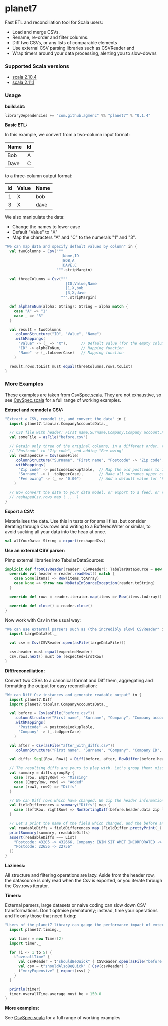 planet7
=======

Fast ETL and reconciliation tool for Scala users:
* Load and merge CSVs.
* Rename, re-order and filter columns.
* Diff two CSVs, or any lists of comparable elements
* Use external CSV parsing libraries such as CSVReader and 
* Wrap timers around your data processing, alerting you to slow-downs

### Supported Scala versions

* [scala 2.10.4](http://www.scala-lang.org)
* [scala 2.11.1](http://www.scala-lang.org)

### Usage

**build.sbt:**

```scala
libraryDependencies += "com.github.agmenc" %% "planet7" % "0.1.4"
```


**Basic ETL:**

In this example, we convert from a two-column input format:

| Name | Id |
|------|:--:|
| Bob  |  A |
| Dave |  C |

to a three-column output format:

| Id | Value | Name |
|:--:|-------|------|
|  1 | X     | bob  |
|  3 | X     | dave |


We also manipulate the data:
* Change the names to lower case
* Default "Value" to "X"
* Map the characters "A" and "C" to the numerals "1" and "3".


```scala
"We can map data and specify default values by column" in {
  val twoColumns = Csv("""
                         |Name,ID
                         |BOB,A
                         |DAVE,C
                       """.stripMargin)

  val threeColumns = Csv("""
                           |ID,Value,Name
                           |1,X,bob
                           |3,X,dave
                         """.stripMargin)

  def alphaToNum(alpha: String): String = alpha match {
    case "A" => "1"
    case _ => "3"
  }

  val result = twoColumns
    .columnStructure("ID", "Value", "Name")
    .withMappings(
      "Value" -> (_ => "X"),      // Default value (for the empty column we added)
      "ID" -> alphaToNum,         // Mapping function
      "Name" -> (_.toLowerCase)   // Mapping function
    )

  result.rows.toList must equal(threeColumns.rows.toList)
}
```


### More Examples

These examples are taken from [CsvSpec.scala](https://github.com/agmenc/planet7/blob/master/src/test/scala/planet7/tabular/CsvSpec.scala). They are not exhaustive, so see [CsvSpec.scala](https://github.com/agmenc/planet7/blob/master/src/test/scala/planet7/tabular/CsvSpec.scala) for a full range of working examples.


**Extract and remodel a CSV:**

```scala
"Extract a CSV, remodel it, and convert the data" in {
  import planet7.tabular.CompanyAccountsData._

  // CSV file with header: First name,Surname,Company,Company account,Postcode,Pet names
  val someFile = asFile("before.csv")

  // Retain only three of the original columns, in a different order, renaming
  // "Postcode" to "Zip code", and adding "Fee owing"
  val reshapedCsv = Csv(someFile)
    .columnStructure("Surname", "First name", "Postcode" -> "Zip code", "Fee owing")
    .withMappings(
      "Zip code" -> postcodeLookupTable,  // Map the old postcodes to zip codes, using a Map
      "Surname" -> (_.toUpperCase),       // Make all surnames upper case
      "Fee owing" -> (_ => "0.00")        // Add a default value for "Fee owing" of 0.00
    )

  // Now convert the data to your data model, or export to a feed, or reconcile against another source, etc.
  // reshapedCsv.rows map ( ... )
}
```


**Export a CSV:**

Materialises the data. Use this in tests or for small files, but consider iterating through Csv.rows and writing to a BufferedWriter or similar, to avoid sucking all your data into the heap at once.

```scala
val allYourData: String = export(reshapedCsv)
```


**Use an external CSV parser:**

Pimp external libraries into TabularDataSources:

```scala
implicit def fromCsvReader(reader: CSVReader): TabularDataSource = new TabularDataSource {
  override val header = reader.readNext() match {
    case Some(items) => Row(items.toArray)
    case None => throw new NoDataInSourceException(reader.toString)
  }

  override def rows = reader.iterator.map(items => Row(items.toArray))

  override def close() = reader.close()
}
```

Now work with Csv in the usual way:

```scala
"We can use external parsers such as (the incredibly slow) CSVReader" in {
  import LargeDataSet._

  val csv = Csv(CSVReader.open(asFile(largeDataFile)))

  csv.header must equal(expectedHeader)
  csv.rows.next() must be (expectedFirstRow)
}
```


**Diff/reconciliation:**

Convert two CSVs to a canonical format and Diff them, aggregating and formatting the output for easy reconciliation:

```scala
"We can Diff Csv instances and generate readable output" in {
  import planet7.Diff
  import planet7.tabular.CompanyAccountsData._

  val before = Csv(asFile("before.csv"))
    .columnStructure("First name", "Surname", "Company", "Company account" -> "Company ID", "Postcode")
    .withMappings(
      "Postcode" -> postcodeLookupTable,
      "Company" -> (_.toUpperCase)
    )

  val after = Csv(asFile("after_with_diffs.csv"))
    .columnStructure("First name", "Surname", "Company", "Company ID", "Postcode")

  val diffs: Seq[(Row, Row)] = Diff(before, after, RowDiffer(before.header, "Company ID"))

  // The resulting diffs are yours to play with. Let's group them: missing rows, added rows, or just plain different rows.
  val summary = diffs.groupBy {
    case (row, EmptyRow) => "Missing"
    case (EmptyRow, row) => "Added"
    case (row1, row2) => "Diffs"
  }

  // We can Diff rows which have changed. We zip the header information with each row, so that we know the names of the fields which changed.
  val fieldDifferences = summary("Diffs") map {
    case (leftRow, rightRow) => NonSortingDiff(before.header.data zip leftRow.data, after.header.data zip rightRow.data, FieldDiffer)
  }

  // Let's print the name of the field which changed, and the before and after values
  val readableDiffs = fieldDifferences map (FieldDiffer.prettyPrint(_).mkString(", "))
  printSummary(summary, readableDiffs)
  assert(readableDiffs === List(
    "Postcode: 43205 -> 432666, Company: ENIM SIT AMET INCORPORATED -> ENIM SIT AMET LIMITED",
    "Postcode: 22656 -> 22756"
  ))
}
```


**Laziness:**

All structure and filtering operations are lazy. Aside from the header row, the datasource is only read when the Csv is exported, or you iterate through the Csv.rows iterator. 


**Timers:**

External parsers, large datasets or naive coding can slow down CSV transformations. Don't optmise prematurely; instead, time your operations and fix only those that need fixing:


```scala
"Users of the planet7 library can gauge the performance impact of external parsers such as CsvReader" in {
  import planet7.timing._

  val timer = new Timer(2)
  import timer._

  for (i <- 1 to 5) {
    t"overallTime" {
      val csvReader = t"shouldBeQuick" { CSVReader.open(asFile("before.csv")) }
      val csv = t"shouldAlsoBeQuick" { Csv(csvReader) }
      t"veryExpensive" { export(csv) }
    }
  }

  println(timer)
  timer.overallTime.average must be < 150.0
}
```


**More examples:**

See [CsvSpec.scala](https://github.com/agmenc/planet7/blob/master/src/test/scala/planet7/tabular/CsvSpec.scala) for a full range of working examples 

